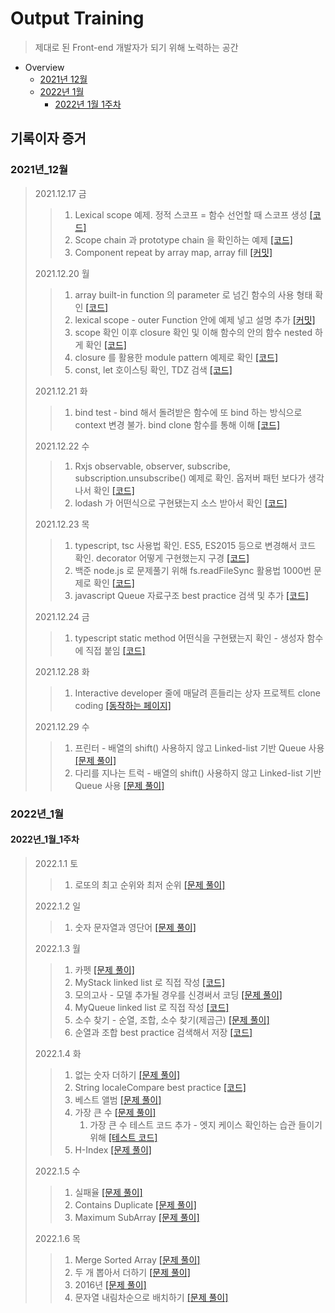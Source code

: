 # Output Training

> 제대로 된 Front-end 개발자가 되기 위해 노력하는 공간

- Overview
  - [2021년 12월](#2021년_12월)
  - [2022년 1월](#2022년_1월)
    - [2022년 1월 1주차](#2022년_1월_1주차)

## 기록이자 증거

### 2021년\_12월

> 2021.12.17 금
>
> > 1. Lexical scope 예제. 정적 스코프 = 함수 선언할 때 스코프 생성 [[코드]](https://github.com/PhilosopherProgrammer/OutputTraining/blob/main/misc/Playground/JS/LexicalScope.js)
> > 2. Scope chain 과 prototype chain 을 확인하는 예제 [[코드]](https://github.com/PhilosopherProgrammer/OutputTraining/blob/main/misc/Playground/JS/scopeChain_prototypeChainCheck.js)
> > 3. Component repeat by array map, array fill [[커밋]](https://github.com/PhilosopherProgrammer/OutputTraining/commit/4fcdd608cd801e97ec712ec12144ed3a0530a432)
>
> 2021.12.20 월
>
> > 1. array built-in function 의 parameter 로 넘긴 함수의 사용 형태 확인 [[코드]](https://github.com/PhilosopherProgrammer/OutputTraining/blob/main/misc/Playground/JS/anonymousFuncTest.js)
> > 2. lexical scope - outer Function 안에 예제 넣고 설명 추가 [[커밋]](https://github.com/PhilosopherProgrammer/OutputTraining/commit/d97806892df8ab75f424e6bc00fcd6c6fa81fc9b)
> > 3. scope 확인 이후 closure 확인 및 이해 함수의 안의 함수 nested 하게 확인 [[코드]](https://github.com/PhilosopherProgrammer/OutputTraining/blob/main/misc/Playground/JS/closure_test2.js)
> > 4. closure 를 활용한 module pattern 예제로 확인 [[코드]](https://github.com/PhilosopherProgrammer/OutputTraining/blob/main/misc/Playground/JS/moduleTest1.js)
> > 5. const, let 호이스팅 확인, TDZ 검색 [[코드]](https://github.com/PhilosopherProgrammer/OutputTraining/blob/main/misc/Playground/JS/hoisting_let_const.js)
>
> 2021.12.21 화
>
> > 1. bind test - bind 해서 돌려받은 함수에 또 bind 하는 방식으로 context 변경 불가. bind clone 함수를 통해 이해 [[코드]](https://github.com/PhilosopherProgrammer/OutputTraining/blob/main/misc/Playground/ES5/bindTestES5.js)
>
> 2021.12.22 수
>
> > 1. Rxjs observable, observer, subscribe, subscription.unsubscribe() 예제로 확인. 옵저버 패턴 보다가 생각나서 확인 [[코드]](https://github.com/PhilosopherProgrammer/OutputTraining/blob/main/misc/Playground/Rxjs/rxjsTest.js)
> > 2. lodash 가 어떤식으로 구현됐는지 소스 받아서 확인 [[코드]](https://github.com/PhilosopherProgrammer/OutputTraining/blob/main/misc/Playground/Lodash/lodashTest.js)
>
> 2021.12.23 목
>
> > 1. typescript, tsc 사용법 확인. ES5, ES2015 등으로 변경해서 코드 확인. decorator 어떻게 구현했는지 구경 [[코드]](https://github.com/PhilosopherProgrammer/OutputTraining/tree/main/misc/Playground/typescript/decorator)
> > 2. 백준 node.js 로 문제풀기 위해 fs.readFileSync 활용법 1000번 문제로 확인 [[코드]](https://github.com/PhilosopherProgrammer/OutputTraining/blob/main/misc/ProblemSolving/Algorithm/BOJ/1000.js)
> > 3. javascript Queue 자료구조 best practice 검색 및 추가 [[코드]](https://github.com/PhilosopherProgrammer/OutputTraining/blob/main/misc/ProblemSolving/DataStructure/BestPractice/Stack_Queue/Queue.js)
>
> 2021.12.24 금
>
> > 1. typescript static method 어떤식을 구현됐는지 확인 - 생성자 함수에 직접 붙임 [[코드]](https://github.com/PhilosopherProgrammer/OutputTraining/blob/main/misc/Playground/typescript/Person.js)
>
> 2021.12.28 화
>
> > 1. Interactive developer 줄에 매달려 흔들리는 상자 프로젝트 clone coding [[동작하는 페이지]](https://philosopherprogrammer.github.io/OutputTraining/misc/CloneCoding/InteractiveDeveloper/%EC%A4%84%EC%97%90_%EB%A7%A4%EB%8B%AC%EB%A0%A4_%ED%9D%94%EB%93%A4%EB%A6%AC%EB%8A%94_%EC%83%81%EC%9E%90/index.html)
>
> 2021.12.29 수
>
> > 1. 프린터 - 배열의 shift() 사용하지 않고 Linked-list 기반 Queue 사용 [[문제 풀이]](https://philosopherprogrammer.com/49?category=912706)
> > 2. 다리를 지나는 트럭 - 배열의 shift() 사용하지 않고 Linked-list 기반 Queue 사용 [[문제 풀이]](https://philosopherprogrammer.com/50?category=912706)

### 2022년\_1월

#### 2022년\_1월\_1주차

> 2022.1.1 토
>
> > 1. 로또의 최고 순위와 최저 순위 [[문제 풀이]](https://philosopherprogrammer.com/44?category=912706)
>
> 2022.1.2 일
>
> > 1. 숫자 문자열과 영단어 [[문제 풀이]](https://philosopherprogrammer.com/45?category=912706)
>
> 2022.1.3 월
>
> > 1. 카펫 [[문제 풀이]](https://philosopherprogrammer.com/46?category=912706)
> > 2. MyStack linked list 로 직접 작성 [[코드]](https://github.com/PhilosopherProgrammer/OutputTraining/blob/main/misc/ProblemSolving/DataStructure/Selfmade/My_Stack_Queue/MyStack.js)
> > 3. 모의고사 - 모델 추가될 경우를 신경써서 코딩 [[문제 풀이]](https://philosopherprogrammer.com/47?category=912706)
> > 4. MyQueue linked list 로 직접 작성 [[코드]](https://github.com/PhilosopherProgrammer/OutputTraining/blob/main/misc/ProblemSolving/DataStructure/Selfmade/My_Stack_Queue/MyQueue.js)
> > 5. 소수 찾기 - 순열, 조합, 소수 찾기(제곱근) [[문제 풀이]](https://philosopherprogrammer.com/48?category=912706)
> > 6. 순열과 조합 best practice 검색해서 저장 [[코드]](https://github.com/PhilosopherProgrammer/OutputTraining/tree/main/misc/ProblemSolving/DataStructure/BestPractice/Permutation_Combination)
>
> 2022.1.4 화
>
> > 1. 없는 숫자 더하기 [[문제 풀이]](https://philosopherprogrammer.com/52)
> > 2. String localeCompare best practice [[코드]](https://github.com/PhilosopherProgrammer/OutputTraining/blob/main/misc/ProblemSolving/DataStructure/BestPractice/Sort/localeCompare.js)
> > 3. 베스트 앨범 [[문제 풀이]](https://philosopherprogrammer.com/51)
> > 4. 가장 큰 수 [[문제 풀이]](https://philosopherprogrammer.com/53)
> >    1. 가장 큰 수 테스트 코드 추가 - 엣지 케이스 확인하는 습관 들이기 위해 [[테스트 코드]](https://github.com/PhilosopherProgrammer/OutputTraining/blob/main/misc/ProblemSolving/Algorithm/Programmers/Level2/%EA%B0%80%EC%9E%A5%ED%81%B0%EC%88%98.test.js)
> > 5. H-Index [[문제 풀이]](https://philosopherprogrammer.com/54)
>
> 2022.1.5 수
>
> > 1. 실패율 [[문제 풀이]](https://philosopherprogrammer.com/55)
> > 2. Contains Duplicate [[문제 풀이]](https://philosopherprogrammer.com/56)
> > 3. Maximum SubArray [[문제 풀이]](https://philosopherprogrammer.com/57?category=945439)
>
> 2022.1.6 목
>
> > 1. Merge Sorted Array [[문제 풀이]](https://philosopherprogrammer.com/58)
> > 2. 두 개 뽑아서 더하기 [[문제 풀이]](https://philosopherprogrammer.com/59)
> > 3. 2016년 [[문제 풀이]](https://philosopherprogrammer.com/67)
> > 4. 문자열 내림차순으로 배치하기 [[문제 풀이]](https://philosopherprogrammer.com/68)
